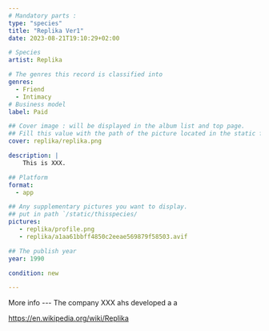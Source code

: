 ```yaml
---
# Mandatory parts :
type: "species"
title: "Replika Ver1"
date: 2023-08-21T19:10:29+02:00

# Species
artist: Replika

# The genres this record is classified into
genres:
  - Friend
  - Intimacy
# Business model
label: Paid

## Cover image : will be displayed in the album list and top page.
## Fill this value with the path of the picture located in the static folder
cover: replika/replika.png

description: |
    This is XXX.

## Platform 
format: 
  - app

## Any supplementary pictures you want to display.
## put in path `/static/thisspecies/
pictures:
   - replika/profile.png
   - replika/a1aa61bbff4850c2eeae569879f58503.avif

## The publish year
year: 1990

condition: new

---
```


More info --- The company XXX ahs developed a a 

<https://en.wikipedia.org/wiki/Replika>
